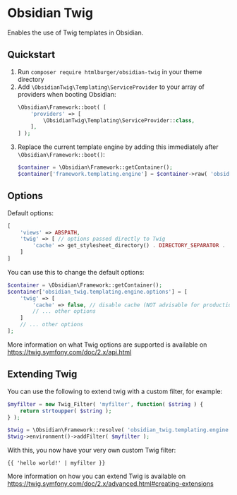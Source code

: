# Оbsidian Twig

Enables the use of Twig templates in Obsidian.

## Quickstart

1. Run `composer require htmlburger/obsidian-twig` in your theme directory
1. Add `\ObsidianTwig\Templating\ServiceProvider` to your array of providers when booting Obsidian:
    ```php
    \Obsidian\Framework::boot( [
        'providers' => [
            \ObsidianTwig\Templating\ServiceProvider::class,
        ],
    ] );
    ```
1. Replace the current template engine by adding this immediately after `\Obsidian\Framework::boot()`:
    ```php
    $container = \Obsidian\Framework::getContainer();
    $container['framework.templating.engine'] = $container->raw( 'obsidian_twig.templating.engine' );
    ```

## Options

Default options:
```php
[
    'views' => ABSPATH,
    'twig' => [ // options passed directly to Twig
        'cache' => get_stylesheet_directory() . DIRECTORY_SEPARATOR . 'cache' . DIRECTORY_SEPARATOR . 'twig',
    ]
]
```

You can use this to change the default options:
```php
$container = \Obsidian\Framework::getContainer();
$container['obsidian_twig.templating.engine.options'] = [
    'twig' => [
        'cache' => false, // disable cache (NOT advisable for production use)
        // ... other options
    ]
    // ... other options
];
```

More information on what Twig options are supported is available on https://twig.symfony.com/doc/2.x/api.html

## Extending Twig

You can use the following to extend twig with a custom filter, for example:
```php
$myfilter = new Twig_Filter( 'myfilter', function( $string ) {
    return strtoupper( $string );
} );

$twig = \Obsidian\Framework::resolve( 'obsidian_twig.templating.engine' );
$twig->environment()->addFilter( $myfilter );
```
With this, you now have your very own custom Twig filter:
```twig
{{ 'hello world!' | myfilter }}
```

More information on how you can extend Twig is available on https://twig.symfony.com/doc/2.x/advanced.html#creating-extensions
